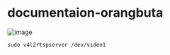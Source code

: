 # documentaion-orangbuta
![image](https://github.com/user-attachments/assets/80035c62-e429-46fa-b8d4-1baf71fccb05)

```sudo v4l2rtspserver /dev/video1```
